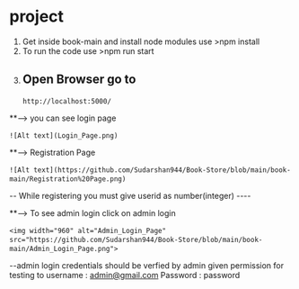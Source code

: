 # project

1.  Get inside book-main and install node modules
    use >npm install
2.  To run the code
    use >npm run start
3.  ## Open Browser go to
        http://localhost:5000/

\*\*--> you can see login page

    ![Alt text](Login_Page.png)

\*\*--> Registration Page

    ![Alt text](https://github.com/Sudarshan944/Book-Store/blob/main/book-main/Registration%20Page.png)

-- While registering you must give userid as number(integer) ----

\*\*--> To see admin login click on admin login

    <img width="960" alt="Admin_Login_Page" src="https://github.com/Sudarshan944/Book-Store/blob/main/book-main/Admin_Login_Page.png">

--admin login credentials should be verfied by admin given permission for testing to
username : admin@gmail.com
Password : password
